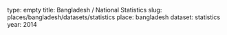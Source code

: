 type: empty
title: Bangladesh / National Statistics
slug: places/bangladesh/datasets/statistics
place: bangladesh
dataset: statistics
year: 2014
